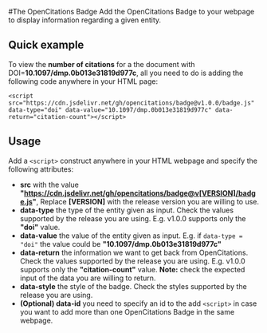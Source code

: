 #The OpenCitations Badge
Add the OpenCitations Badge to your webpage to display information regarding a given entity.

## Quick example
To view the **number of citations** for a the document with DOI=**10.1097/dmp.0b013e31819d977c**, all you need to do is adding the following code anywhere in your HTML page:

```
<script src="https://cdn.jsdelivr.net/gh/opencitations/badge@v1.0.0/badge.js" data-type="doi" data-value="10.1097/dmp.0b013e31819d977c" data-return="citation-count"></script>

```

## Usage
Add a `<script>` construct anywhere in your HTML webpage and specify the following attributes:

* **src** with the value **"https://cdn.jsdelivr.net/gh/opencitations/badge@v[VERSION]/badge.js"**, Replace **[VERSION]** with the release version you are willing to use.
* **data-type** the type of the entity given as input. Check the values supported by the release you are using. E.g. v1.0.0 supports only the **"doi"** value.
* **data-value** the value of the entity given as input. E.g. if `data-type = "doi"` the value could be **"10.1097/dmp.0b013e31819d977c"**
* **data-return** the information we want to get back from OpenCitations. Check the values supported by the release you are using. E.g. v1.0.0 supports only the **"citation-count"** value. **Note:** check the expected input of the data you are willing to return.
* **data-style** the style of the badge. Check the styles supported by the release you are using.
* **(Optional) data-id** you need to specify an id to the add `<script>` in case you want to add more than one OpenCitations Badge in the same webpage.
